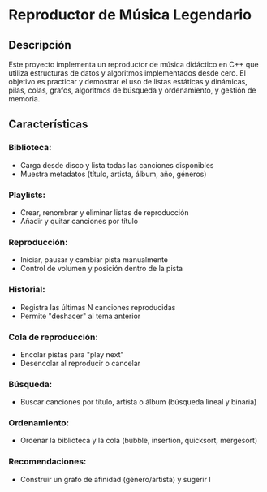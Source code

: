 # Reproductor de Música Legendario

## Descripción
Este proyecto implementa un reproductor de música didáctico en C++ que utiliza estructuras de datos y algoritmos implementados desde cero. El objetivo es practicar y demostrar el uso de listas estáticas y dinámicas, pilas, colas, grafos, algoritmos de búsqueda y ordenamiento, y gestión de memoria.

## Características

### Biblioteca:
- Carga desde disco y lista todas las canciones disponibles
- Muestra metadatos (título, artista, álbum, año, géneros)

### Playlists:
- Crear, renombrar y eliminar listas de reproducción
- Añadir y quitar canciones por título

### Reproducción:
- Iniciar, pausar y cambiar pista manualmente
- Control de volumen y posición dentro de la pista

### Historial:
- Registra las últimas N canciones reproducidas
- Permite "deshacer" al tema anterior

### Cola de reproducción:
- Encolar pistas para "play next"
- Desencolar al reproducir o cancelar

### Búsqueda:
- Buscar canciones por título, artista o álbum (búsqueda lineal y binaria)

### Ordenamiento:
- Ordenar la biblioteca y la cola (bubble, insertion, quicksort, mergesort)

### Recomendaciones:
- Construir un grafo de afinidad (género/artista) y sugerir l
